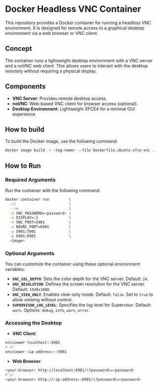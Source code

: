 # Docker Headless VNC Container

This repository provides a Docker container for running a headless VNC environment. It is designed for remote access to a graphical desktop environment via a web browser or VNC client.

## Concept

The container runs a lightweight desktop environment with a VNC server and a noVNC web client. This allows users to interact with the desktop remotely without requiring a physical display.

## Components

- **VNC Server**: Provides remote desktop access.
- **noVNC**: Web-based VNC client for browser access (optional).
- **Desktop Environment**: Lightweight XFCE4 for a minimal GUI experience.

## How to build

To build the Docker image, use the following command:

```bash
docker image build -t <tag-name> --file Dockerfile.ubuntu-xfce-vnc .
```

## How to Run

### Required Arguments

Run the container with the following command:

```bash
docker container run         \
  -it                        \
  --rm                       \
  -e VNC_PASSWORD=<password> \
  -e DISPLAY=:1              \
  -e VNC_PORT=5901           \
  -e NOVNC_PORT=6901         \
  -p 5901:5901               \
  -p 6901:6901               \
  <image>
```

### Optional Arguments

You can customize the container using these optional environment variables:

- **`VNC_COL_DEPTH`**: Sets the color depth for the VNC server. Default: `24`.
- **`VNC_RESOLUTION`**: Defines the screen resolution for the VNC server. Default: `1920x1080`.
- **`VNC_VIEW_ONLY`**: Enables view-only mode. Default: `false`. Set to `true` to allow viewing without control.
- **`SUPERVISOR_LOG_LEVEL`**: Specifies the log level for Supervisor. Default: `warn`. Options: `debug`, `info`, `warn`, `error`.

### Accessing the Desktop

- **VNC Client**:

```bash
vncviewer localhost::5901
# or
vncviewer <ip-address>::5901
```

- **Web Browser**:

```bash
<your-browser> http://localhost:6901/\?password\=<password>
# or
<your-browser> http://<ip-address>:6901/\?password\=<password>
```
